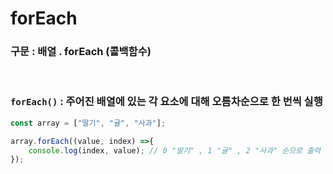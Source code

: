 # forEach

### 구문 : 배열 . forEach (콜백함수)

<br>

### `forEach()` : 주어진 배열에 있는 각 요소에 대해 오름차순으로 한 번씩 실행

```js
const array = ["딸기", "귤", "사과"];

array.forEach((value, index) =>{
    console.log(index, value); // 0 "딸기" , 1 "귤" , 2 "사과" 순으로 출력
});
```